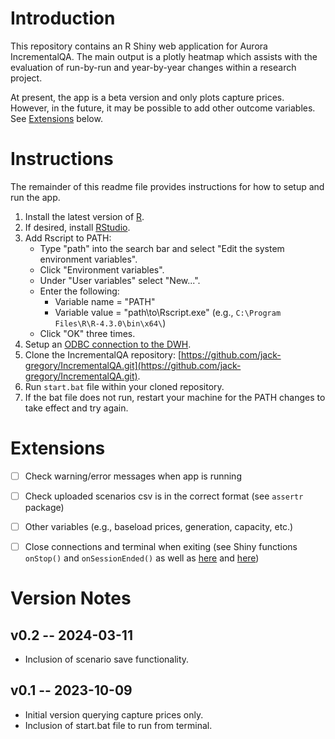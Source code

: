 # Introduction

This repository contains an R Shiny web application for Aurora IncrementalQA.  The main output is a plotly heatmap which assists with the evaluation of run-by-run and year-by-year changes within a research project.

At present, the app is a beta version and only plots capture prices.  However, in the future, it may be possible to add other outcome variables.  See [Extensions](#extensions) below.


# Instructions

The remainder of this readme file provides instructions for how to setup and run the app.

1. Install the latest version of [R](https://cran.rstudio.com/).
2. If desired, install [RStudio](https://posit.co/download/rstudio-desktop/).
3. Add Rscript to PATH:
   - Type "path" into the search bar and select "Edit the system environment variables".
   - Click "Environment variables".
   - Under "User variables" select "New...".
   - Enter the following:
      - Variable name = "PATH"
      - Variable value = "path\to\Rscript.exe" (e.g., `C:\Program Files\R\R-4.3.0\bin\x64\`)
   - Click "OK" three times.
4. Setup an [ODBC connection to the DWH](https://auroraenergy.atlassian.net/wiki/spaces/AW/pages/3642130481/Data+Warehouse+Password+Update+Methods#ODBC).
5. Clone the IncrementalQA repository: [https://github.com/jack-gregory/IncrementalQA.git](https://github.com/jack-gregory/IncrementalQA.git).
6. Run `start.bat` file within your cloned repository.
7. If the bat file does not run, restart your machine for the PATH changes to take effect and try again.


# Extensions

- [ ] Check warning/error messages when app is running
- [ ] Check uploaded scenarios csv is in the correct format (see `assertr` package)
- [ ] Other variables (e.g., baseload prices, generation, capacity, etc.)
- [ ] Close connections and terminal when exiting (see Shiny functions `onStop()` and `onSessionEnded()` as well as [here](https://community.rstudio.com/t/closing-database-connection-when-closing-shiny-app/134910) and [here](https://stackoverflow.com/questions/65995120/how-to-close-the-connection-when-exiting-the-shiny-app))


# Version Notes

## v0.2 -- 2024-03-11

- Inclusion of scenario save functionality.


## v0.1 -- 2023-10-09

- Initial version querying capture prices only.
- Inclusion of start.bat file to run from terminal.

